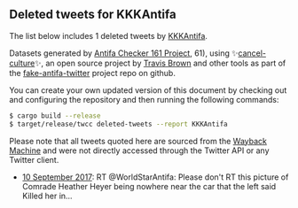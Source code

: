 ## Deleted tweets for KKKAntifa

The list below includes 1 deleted tweets by
[KKKAntifa](https://twitter.com/KKKAntifa).



Datasets generated by [Antifa Checker 161 Project](https://twitter.com/antifacheck161), 61), using ✨[cancel-culture](https://github.com/travisbrown/cancel-culture)✨, an open source project by 
[Travis Brown](https://twitter.com/travisbrown) and other tools as part of the 
[fake-antifa-twitter](https://github.com/antifacheck161/fake-antifa-twitter) project repo on github.

You can create your own updated version of this document by checking out and configuring the
repository and then running the following commands:

```bash
$ cargo build --release
$ target/release/twcc deleted-tweets --report KKKAntifa
```

Please note that all tweets quoted here are sourced from the
[Wayback Machine](https://web.archive.org) and were not directly accessed through the Twitter API or
any Twitter client.

* [10 September 2017](https://web.archive.org/web/20170910223735/https://twitter.com/KKKAntifa/status/907010191165706240): RT @WorldStarAntifa: Please don't RT this picture of Comrade Heather Heyer being nowhere near the car that the left said Killed her in…  <!--907010191165706240-->
